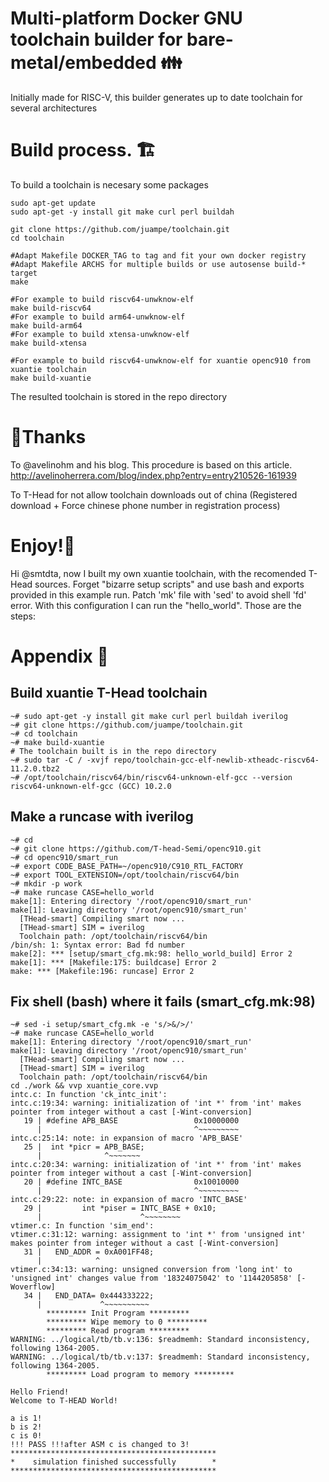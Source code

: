 # Multi-platform Docker GNU toolchain builder for bare-metal/embedded 👪
Initially made for RISC-V, this builder generates up to date toolchain for several architectures
# Build process. 🏗️

To build a toolchain is necesary some packages

```
sudo apt-get update
sudo apt-get -y install git make curl perl buildah

git clone https://github.com/juampe/toolchain.git
cd toolchain

#Adapt Makefile DOCKER_TAG to tag and fit your own docker registry
#Adapt Makefile ARCHS for multiple builds or use autosense build-* target
make

#For example to build riscv64-unwknow-elf
make build-riscv64
#For example to build arm64-unwknow-elf
make build-arm64
#For example to build xtensa-unwknow-elf
make build-xtensa

#For example to build riscv64-unwknow-elf for xuantie openc910 from xuantie toolchain
make build-xuantie
```

The resulted toolchain is stored in the repo directory

# 🙏Thanks 
To @avelinohm and his blog.
This procedure is based on this article.
http://avelinoherrera.com/blog/index.php?entry=entry210526-161939

To T-Head for not allow toolchain downloads out of china (Registered download + Force chinese phone number in registration process)

# Enjoy!🍿

Hi @smtdta, now I built my own xuantie toolchain, with the recomended T-Head sources.
Forget "bizarre setup scripts" and use bash and exports provided in this example run.
Patch 'mk' file with 'sed' to avoid shell 'fd' error.
With this configuration I can run the "hello_world".
Those are the steps:

# Appendix 🎁
## Build xuantie T-Head toolchain
```
~# sudo apt-get -y install git make curl perl buildah iverilog
~# git clone https://github.com/juampe/toolchain.git
~# cd toolchain
~# make build-xuantie
# The toolchain built is in the repo directory
~# sudo tar -C / -xvjf repo/toolchain-gcc-elf-newlib-xtheadc-riscv64-11.2.0.tbz2
~# /opt/toolchain/riscv64/bin/riscv64-unknown-elf-gcc --version
riscv64-unknown-elf-gcc (GCC) 10.2.0
```
## Make a runcase with iverilog
```
~# cd
~# git clone https://github.com/T-head-Semi/openc910.git
~# cd openc910/smart_run
~# export CODE_BASE_PATH=~/openc910/C910_RTL_FACTORY
~# export TOOL_EXTENSION=/opt/toolchain/riscv64/bin
~# mkdir -p work
~# make runcase CASE=hello_world 
make[1]: Entering directory '/root/openc910/smart_run'
make[1]: Leaving directory '/root/openc910/smart_run'
  [THead-smart] Compiling smart now ...
  [THead-smart] SIM = iverilog
  Toolchain path: /opt/toolchain/riscv64/bin
/bin/sh: 1: Syntax error: Bad fd number
make[2]: *** [setup/smart_cfg.mk:98: hello_world_build] Error 2
make[1]: *** [Makefile:175: buildcase] Error 2
make: *** [Makefile:196: runcase] Error 2
```
## Fix shell (bash) where it fails (smart_cfg.mk:98)
```
~# sed -i setup/smart_cfg.mk -e 's/>&/>/'
~# make runcase CASE=hello_world
make[1]: Entering directory '/root/openc910/smart_run'
make[1]: Leaving directory '/root/openc910/smart_run'
  [THead-smart] Compiling smart now ... 
  [THead-smart] SIM = iverilog
  Toolchain path: /opt/toolchain/riscv64/bin
cd ./work && vvp xuantie_core.vvp 
intc.c: In function 'ck_intc_init':
intc.c:19:34: warning: initialization of 'int *' from 'int' makes pointer from integer without a cast [-Wint-conversion]
   19 | #define APB_BASE                 0x10000000
      |                                  ^~~~~~~~~~
intc.c:25:14: note: in expansion of macro 'APB_BASE'
   25 |  int *picr = APB_BASE;
      |              ^~~~~~~~
intc.c:20:34: warning: initialization of 'int *' from 'int' makes pointer from integer without a cast [-Wint-conversion]
   20 | #define INTC_BASE                0x10010000
      |                                  ^~~~~~~~~~
intc.c:29:22: note: in expansion of macro 'INTC_BASE'
   29 |         int *piser = INTC_BASE + 0x10;
      |                      ^~~~~~~~~
vtimer.c: In function 'sim_end':
vtimer.c:31:12: warning: assignment to 'int *' from 'unsigned int' makes pointer from integer without a cast [-Wint-conversion]
   31 |   END_ADDR = 0xA001FF48;
      |            ^
vtimer.c:34:13: warning: unsigned conversion from 'long int' to 'unsigned int' changes value from '18324075042' to '1144205858' [-Woverflow]
   34 |   END_DATA= 0x444333222;
      |             ^~~~~~~~~~~
        ********* Init Program *********
        ********* Wipe memory to 0 *********
        ********* Read program *********
WARNING: ../logical/tb/tb.v:136: $readmemh: Standard inconsistency, following 1364-2005.
WARNING: ../logical/tb/tb.v:137: $readmemh: Standard inconsistency, following 1364-2005.
        ********* Load program to memory *********

Hello Friend!
Welcome to T-HEAD World!

a is 1!
b is 2!
c is 0!
!!! PASS !!!after ASM c is changed to 3!
**********************************************
*    simulation finished successfully        *
**********************************************

```


